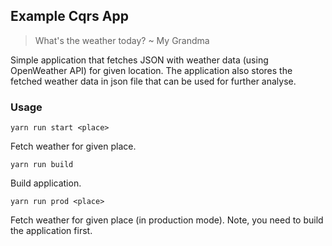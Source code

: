 ## Example Cqrs App

> What's the weather today?
> ~ My Grandma

Simple application that fetches JSON with weather data (using OpenWeather API) for given location. 
The application also stores the fetched weather data in json file that can be used for further analyse.

### Usage

`yarn run start <place>`

Fetch weather for given place.

`yarn run build`

Build application.

`yarn run prod <place>`

Fetch weather for given place (in production mode). Note, you need to build the application first.
